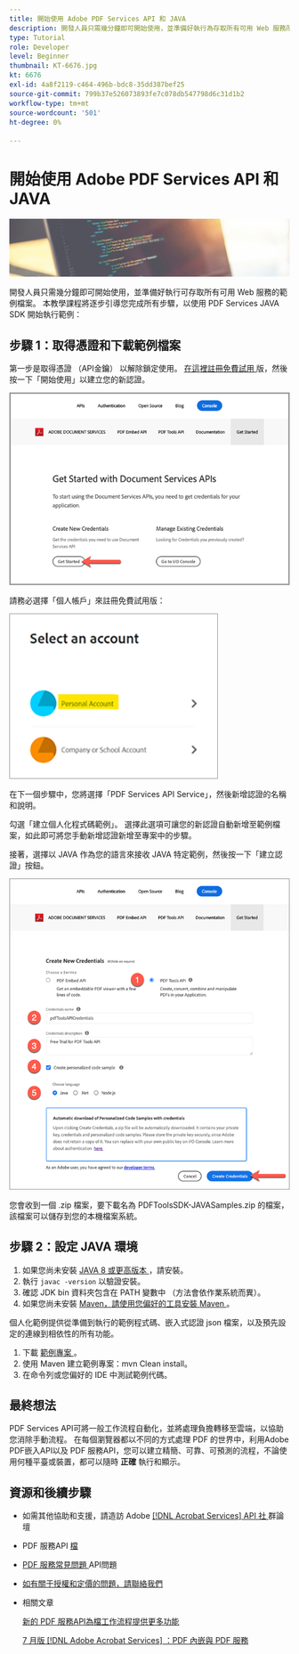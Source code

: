 ```yaml
---
title: 開始使用 Adobe PDF Services API 和 JAVA
description: 開發人員只需幾分鐘即可開始使用，並準備好執行為存取所有可用 Web 服務所提供的範例檔案
type: Tutorial
role: Developer
level: Beginner
thumbnail: KT-6676.jpg
kt: 6676
exl-id: 4a8f2119-c464-496b-bdc8-35dd387bef25
source-git-commit: 799b37e526073893fe7c078db547798d6c31d1b2
workflow-type: tm+mt
source-wordcount: '501'
ht-degree: 0%

---
```


# 開始使用 Adobe PDF Services API 和 JAVA

![製作 PDF 主圖影像](assets/GettingStartedJava_hero.jpg)

開發人員只需幾分鐘即可開始使用，並準備好執行可存取所有可用 Web 服務的範例檔案。 本教學課程將逐步引導您完成所有步驟，以使用 PDF Services JAVA SDK 開始執行範例：

## 步驟 1：取得憑證和下載範例檔案

第一步是取得憑證 （API金鑰） 以解除鎖定使用。 [在這裡註冊免費試用 ](https://www.adobe.io/apis/documentcloud/dcsdk/gettingstarted.html) 版，然後按一下「開始使用」以建立您的新認證。

![步驟 1](assets/GettingStartedJava_step1.png)

請務必選擇「個人帳戶」來註冊免費試用版：

![個人](assets/GettingStartedJava_personal.png)

在下一個步驟中，您將選擇「PDF Services API Service」，然後新增認證的名稱和說明。

勾選「建立個人化程式碼範例」。 選擇此選項可讓您的新認證自動新增至範例檔案，如此即可將您手動新增認證新增至專案中的步驟。

接著，選擇以 JAVA 作為您的語言來接收 JAVA 特定範例，然後按一下「建立認證」按鈕。

![憑據](assets/GettingStartedJava_credentials.png)

您會收到一個 .zip 檔案，要下載名為 PDFToolsSDK-JAVASamples.zip 的檔案，該檔案可以儲存到您的本機檔案系統。

## 步驟 2：設定 JAVA 環境

1. 如果您尚未安裝 [ JAVA 8 或更高版本 ](https://www.oracle.com/java/technologies/javase-downloads.html) ，請安裝。
1. 執行 `javac -version` 以驗證安裝。
1. 確認 JDK bin 資料夾包含在 PATH 變數中 （方法會依作業系統而異）。
1. 如果您尚未安裝 [ Maven，請使用您偏好的工具安裝 Maven ](https://maven.apache.org/install.html) 。

個人化範例提供從準備到執行的範例程式碼、嵌入式認證 json 檔案，以及預先設定的連線到相依性的所有功能。

1. 下載 [ 範例專案 ](https://github.com/adobe/pdftools-java-sdk-samples) 。
1. 使用 Maven 建立範例專案：mvn Clean install。
1. 在命令列或您偏好的 IDE 中測試範例代碼。

## 最終想法

PDF Services API可將一般工作流程自動化，並將處理負擔轉移至雲端，以協助您消除手動流程。 在每個瀏覽器都以不同的方式處理 PDF 的世界中，利用Adobe PDF嵌入API以及 PDF 服務API，您可以建立精簡、可靠、可預測的流程，不論使用何種平臺或裝置，都可以隨時 **正確** 執行和顯示。

## 資源和後續步驟

* 如需其他協助和支援，請造訪 Adobe [[!DNL Acrobat Services]  API 社 ](https://community.adobe.com/t5/document-cloud-sdk/bd-p/Document-Cloud-SDK?page=1&amp;sort=latest_replies&amp;filter=all) 群論壇

* PDF 服務API [ 檔](https://www.adobe.com/go/pdftoolsapi_doc)

* [PDF 服務常見問題 ](https://community.adobe.com/t5/document-cloud-sdk/faq-for-document-services-pdf-tools-api/m-p/10726197) API問題

* [如有關于授權和定價的問題，請聯絡我們 ](https://www.adobe.com/go/pdftoolsapi_requestform)

* 相關文章

   [新的 PDF 服務API為檔工作流程提供更多功能](https://community.adobe.com/t5/document-services-apis/new-pdf-tools-api-brings-more-capabilities-for-document-services/m-p/11294170)

   [7 月版  [!DNL Adobe Acrobat Services] ：PDF 內嵌與 PDF 服務](https://medium.com/adobetech/july-release-of-adobe-document-services-pdf-embed-and-pdf-tools-17211bf7776d)
